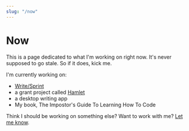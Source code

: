 ```yaml
---
slug: "/now"
---
```


# Now

This is a page dedicated to what I'm working on right now. It's never supposed to go stale. So if it does, kick me. 

I'm currently working on: 
* [Write/Sprint](https://getwritesprint.com)
* a grant project called [Hamlet](https://gitlab.com/polluterofminds/hamlet) 
* a desktop writing app
* My book, The Impostor's Guide To Learning How To Code

Think I should be working on something else? Want to work with me? [Let me know](https://twitter.com/polluterofminds).